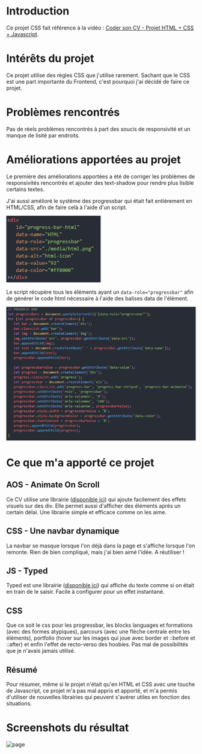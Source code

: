 # Introduction

Ce projet CSS fait référence à la vidéo : [Coder son CV - Projet HTML + CSS + Javascript](https://www.youtube.com/watch?v=uPlb37rmauY). 

# Intérêts du projet

Ce projet utilise des règles CSS que j'utilise rarement. Sachant que le CSS est une part importante du Frontend, c'est pourquoi j'ai décidé de faire ce projet.

# Problèmes rencontrés

Pas de réels problèmes rencontrés à part des soucis de responsivité et un manque de lisité par endroits.

# Améliorations apportées au projet

Le première des améliorations apportées a été de corriger les problèmes de responsivités rencontrés et ajouter des text-shadow pour rendre plus lisible certains textes.

J'ai aussi amélioré le système des progressbar qui était fait entièrement en HTML/CSS, afin de faire celà à l'aide d'un script.

![progressbar_html](screenshots/progressbar_html.png)

Le script récupère tous les éléments ayant un ``data-role="progressbar"`` afin de générer le code html nécessaire à l'aide des balises data de l'élément.

![progressbar_html](screenshots/progressbar_js.png)

# Ce que m'a apporté ce projet

## AOS - Animate On Scroll

Ce CV utilise une librairie ([disponible ici](https://michalsnik.github.io/aos/)) qui ajoute facilement des effets visuels sur des div. Elle permet aussi d'afficher des éléments après un certain délai. Une librairie simple et efficace comme on les aime.

## CSS - Une navbar dynamique

La navbar se masque lorsque l'on déjà dans la page et s'affiche lorsque l'on remonte. Rien de bien compliqué, mais j'ai bien aimé l'idée. A réutiliser !

## JS - Typed

Typed est une librairie ([disponible ici](https://mattboldt.com/demos/typed-js/)) qui affiche du texte comme si on était en train de le saisir. Facile à configurer pour un effet instantané.

## CSS

Que ce soit le css pour les progressbar, les blocks languages et formations (avec des formes atypiques), parcours (avec une flèche centrale entre les éléments), portfolio (hover sur les images qui joue avec border et ::before et ::after) et enfin l'effet de recto-verso des hoobies. Pas mal de possibilités que je n'avais jamais utilisé. 

## Résumé

Pour résumer, même si le projet n'était qu'en HTML et CSS avec une touche de Javascript, ce projet m'a pas mal appris et apporté, et m'a permis d'utiliser de nouvelles librairies qui peuvent s'avérer utiles en fonction des situations.

# Screenshots du résultat

![page](screenshots/page.png)